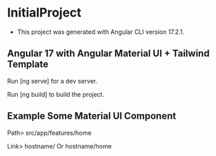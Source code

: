 # InitialProject

- This project was generated with Angular CLI version 17.2.1.

## Angular 17 with Angular Material UI + Tailwind Template

Run [ng serve] for a dev server.

Run [ng build] to build the project.

## Example Some Material UI Component
Path> src/app/features/home

Link> hostname/ Or hostname/home
